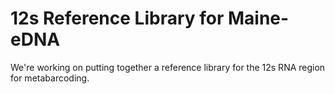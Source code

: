 # 12s Reference Library for Maine-eDNA

We're working on putting together a reference library for the 12s RNA region for metabarcoding.
